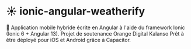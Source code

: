 # ☀️ ionic-angular-weatherify

📱 Application mobile hybride écrite en Angular à l'aide du framework Ionic (Ionic 6 + Angular 13).
Projet de soutenance Orange Digital Kalanso
Prêt à être déployé pour iOS et Android grâce à Capacitor.
